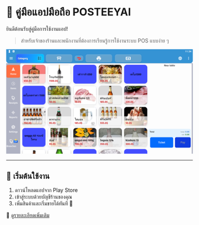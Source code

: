 # 📱 คู่มือแอปมือถือ POSTEEYAI

ยินดีต้อนรับสู่คู่มือการใช้งานแอป!

> สำหรับเจ้าของร้านและพนักงานที่ต้องการเรียนรู้การใช้งานระบบ POS แบบง่าย ๆ

![หน้าจอหลักของระบบ POS](images/pos-main-screen.png)

---

## 🔹 เริ่มต้นใช้งาน
1. ดาวน์โหลดแอปจาก Play Store
2. เข้าสู่ระบบด้วยบัญชีร้านของคุณ
3. เพิ่มสินค้าและเริ่มขายได้ทันที 🚀

📖 [ดูรายละเอียดเพิ่มเติม](guide/getting-started.md)
